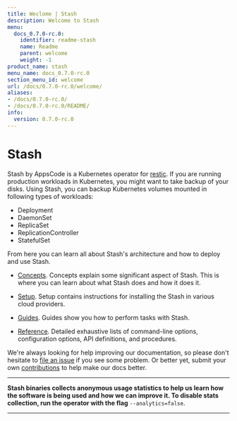```yaml
---
title: Weclome | Stash
description: Welcome to Stash
menu:
  docs_0.7.0-rc.0:
    identifier: readme-stash
    name: Readme
    parent: welcome
    weight: -1
product_name: stash
menu_name: docs_0.7.0-rc.0
section_menu_id: welcome
url: /docs/0.7.0-rc.0/welcome/
aliases:
- /docs/0.7.0-rc.0/
- /docs/0.7.0-rc.0/README/
info:
  version: 0.7.0-rc.0
---
```


# Stash
 Stash by AppsCode is a Kubernetes operator for [restic](https://restic.net). If you are running production workloads in Kubernetes, you might want to take backup of your disks. Using Stash, you can backup Kubernetes volumes mounted in following types of workloads:

- Deployment
- DaemonSet
- ReplicaSet
- ReplicationController
- StatefulSet

From here you can learn all about Stash's architecture and how to deploy and use Stash.

- [Concepts](/docs/0.7.0-rc.0/concepts/). Concepts explain some significant aspect of Stash. This is where you can learn about what Stash does and how it does it.

- [Setup](/docs/0.7.0-rc.0/setup/). Setup contains instructions for installing
  the Stash in various cloud providers.

- [Guides](/docs/0.7.0-rc.0/guides/). Guides show you how to perform tasks with Stash.

- [Reference](/docs/0.7.0-rc.0/reference/). Detailed exhaustive lists of
command-line options, configuration options, API definitions, and procedures.

We're always looking for help improving our documentation, so please don't hesitate to [file an issue](https://github.com/appscode/stash/issues/new) if you see some problem. Or better yet, submit your own [contributions](/docs/0.7.0-rc.0/CONTRIBUTING) to help
make our docs better.

---

**Stash binaries collects anonymous usage statistics to help us learn how the software is being used and how we can improve it. To disable stats collection, run the operator with the flag** `--analytics=false`.

---
